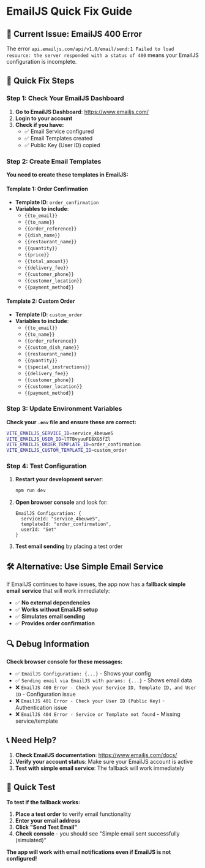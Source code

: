 # EmailJS Quick Fix Guide

## 🚨 Current Issue: EmailJS 400 Error

The error `api.emailjs.com/api/v1.0/email/send:1 Failed to load resource: the server responded with a status of 400` means your EmailJS configuration is incomplete.

## 🔧 Quick Fix Steps

### Step 1: Check Your EmailJS Dashboard

1. **Go to EmailJS Dashboard**: https://www.emailjs.com/
2. **Login to your account**
3. **Check if you have:**
   - ✅ Email Service configured
   - ✅ Email Templates created
   - ✅ Public Key (User ID) copied

### Step 2: Create Email Templates

**You need to create these templates in EmailJS:**

#### Template 1: Order Confirmation
- **Template ID**: `order_confirmation`
- **Variables to include**:
  - `{{to_email}}`
  - `{{to_name}}`
  - `{{order_reference}}`
  - `{{dish_name}}`
  - `{{restaurant_name}}`
  - `{{quantity}}`
  - `{{price}}`
  - `{{total_amount}}`
  - `{{delivery_fee}}`
  - `{{customer_phone}}`
  - `{{customer_location}}`
  - `{{payment_method}}`

#### Template 2: Custom Order
- **Template ID**: `custom_order`
- **Variables to include**:
  - `{{to_email}}`
  - `{{to_name}}`
  - `{{order_reference}}`
  - `{{custom_dish_name}}`
  - `{{restaurant_name}}`
  - `{{quantity}}`
  - `{{special_instructions}}`
  - `{{delivery_fee}}`
  - `{{customer_phone}}`
  - `{{customer_location}}`
  - `{{payment_method}}`

### Step 3: Update Environment Variables

**Check your `.env` file and ensure these are correct:**

```bash
VITE_EMAILJS_SERVICE_ID=service_4beuwe5
VITE_EMAILJS_USER_ID=lTTBvyuuFE8XG5fZl
VITE_EMAILJS_ORDER_TEMPLATE_ID=order_confirmation
VITE_EMAILJS_CUSTOM_TEMPLATE_ID=custom_order
```

### Step 4: Test Configuration

1. **Restart your development server**:
   ```bash
   npm run dev
   ```

2. **Open browser console** and look for:
   ```
   EmailJS Configuration: {
     serviceId: "service_4beuwe5",
     templateId: "order_confirmation",
     userId: "Set"
   }
   ```

3. **Test email sending** by placing a test order

## 🛠️ Alternative: Use Simple Email Service

If EmailJS continues to have issues, the app now has a **fallback simple email service** that will work immediately:

- ✅ **No external dependencies**
- ✅ **Works without EmailJS setup**
- ✅ **Simulates email sending**
- ✅ **Provides order confirmation**

## 🔍 Debug Information

**Check browser console for these messages:**

- ✅ `EmailJS Configuration: {...}` - Shows your config
- ✅ `Sending email via EmailJS with params: {...}` - Shows email data
- ❌ `EmailJS 400 Error - Check your Service ID, Template ID, and User ID` - Configuration issue
- ❌ `EmailJS 401 Error - Check your User ID (Public Key)` - Authentication issue
- ❌ `EmailJS 404 Error - Service or Template not found` - Missing service/template

## 📞 Need Help?

1. **Check EmailJS documentation**: https://www.emailjs.com/docs/
2. **Verify your account status**: Make sure your EmailJS account is active
3. **Test with simple email service**: The fallback will work immediately

## 🎯 Quick Test

**To test if the fallback works:**

1. **Place a test order** to verify email functionality
2. **Enter your email address**
3. **Click "Send Test Email"**
4. **Check console** - you should see "Simple email sent successfully (simulated)"

**The app will work with email notifications even if EmailJS is not configured!** 